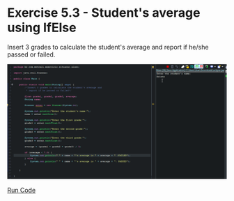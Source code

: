 # Exercise 5.3 - Student's average using IfElse
Insert 3 grades to calculate the student's average and report if he/she passed or failed.

<center>

![Gif Can you vote? ](/gif_img/5.3.gif)

</center>

[Run Code](https://replit.com/@ariana-ssilva/Main-11#Main.java)






